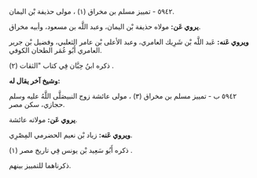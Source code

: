 ٥٩٤٢ - تمييز مسلم بن مخراق (١) ، مولى حذيفة بْن اليمان.

**يروي عَن:** مولاه حذيفة بْن اليمان، وعبد اللَّه بن مسعود، وأبيه مخراق.

**ويروي عَنه:** عَبد اللَّه بْن شَرِيك العامري، وعبد الأعلى بْن عامر الثعلبي، وفضيل بْن جرير العامري أَبُو عُمَر الطحان الكوفي.

ذكره ابنُ حِبَّان فِي كتاب "الثقات (٢) .

**وشيخ آخر يقال له:**

٥٩٤٢ ب - تمييز مسلم بن مخراق (٣) ، مولى عائشة زوج النبيصَلَّى اللَّهُ عليه وسلم حجازي، سكن مصر.

**يروي عَن:** مولاته عائشة.

**ويروي عَنه:** زياد بْن نعيم الحضرمي المِصْرِي.

ذكره أَبُو سَعِيد بْن يونس فِي تاريخ مصر (١) .

ذكرناهما للتمييز بينهم.